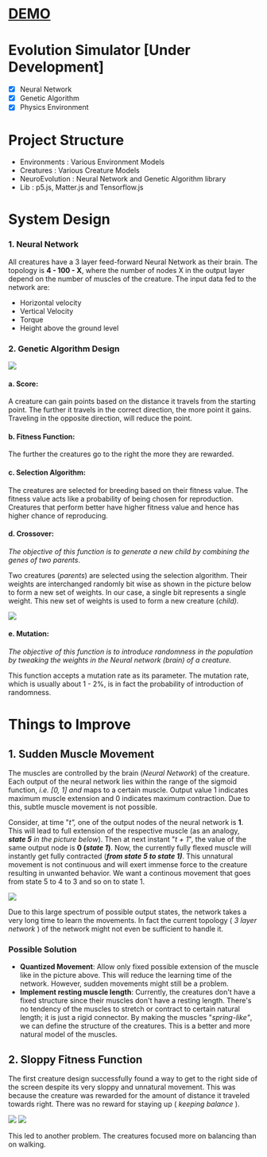 # [DEMO](https://joneshshrestha.github.io/evolutionSimulator/)
    
# Evolution Simulator [Under Development]

- [x] Neural Network
- [x] Genetic Algorithm
- [x] Physics Environment

# Project Structure

- Environments : Various Environment Models
- Creatures : Various Creature Models
- NeuroEvolution : Neural Network and Genetic Algorithm library
- Lib : p5.js, Matter.js and Tensorflow.js

# System Design

### 1. Neural Network

All creatures have a 3 layer feed-forward Neural Network as their brain. The topology is **4 - 100 - X**, where the number of nodes X in the output layer depend on the number of muscles of the creature. The input data fed to the network are:

- Horizontal velocity
- Vertical Velocity
- Torque
- Height above the ground level

### 2. Genetic Algorithm Design

![](https://visualstudiomagazine.com/articles/2014/03/01/~/media/ECG/visualstudiomagazine/Images/2014/03/EvolutionaryAlgorithm.ashx)

#### a. Score:

A creature can gain points based on the distance it travels from the starting point. The further it travels in the correct direction, the more point it gains. Traveling in the opposite direction, will reduce the point.

#### b. Fitness Function:

The further the creatures go to the right the more they are rewarded.

#### c. Selection Algorithm:

The creatures are selected for breeding based on their fitness value. The fitness value acts like a probability of being chosen for reproduction. Creatures that perform better have higher fitness value and hence has higher chance of reproducing.

#### d. **Crossover:**

*The objective of this function is to generate a new child by combining the genes of two parents*.

Two creatures (*parents*) are selected using the selection algorithm. Their weights are interchanged randomly bit wise as shown in the picture below to form a new set of weights. In our case, a single bit represents a single weight. This new set of weights is used to form a new creature (*child).*

![](https://static.thinkingandcomputing.com/2014/03/crossover.png)

#### e. Mutation:

*The objective of this function is to introduce randomness in the population by tweaking the weights in the Neural network (brain) of a creature.*

This function accepts a mutation rate as its parameter. The mutation rate, which is usually about 1 - 2%, is in fact the probability of introduction of randomness.

# Things to Improve

## 1. Sudden Muscle Movement

The muscles are controlled by the brain (*Neural Network*) of the creature. Each output of the neural network lies within the range of the sigmoid function, *i.e. [0, 1] and* maps to a certain muscle. Output value 1 indicates maximum muscle extension and 0 indicates maximum contraction. Due to this, subtle muscle movement is not possible. 

Consider, at time "*t",* one of the output nodes of the neural network is **1**. This will lead to full extension of the respective muscle (as an analogy, ***state 5** in the picture below*). Then at next instant "*t + 1*", the value of the same output node is **0 (*state 1*)**. Now, the currently fully flexed muscle will instantly get fully contracted (***from state 5 to state 1)***. This unnatural movement is not continuous and will exert immense force to the creature resulting in unwanted behavior. We want a continous movement that goes from state 5 to 4 to 3 and so on to state 1.

![](https://i.imgur.com/G5gcddL.jpg)

Due to this large spectrum of possible output states, the network takes a very long time to learn the movements. In fact the current topology ( *3 layer network* ) of the network might not even be sufficient to handle it.

### Possible Solution

- **Quantized Movement**: 
Allow only fixed possible extension of the muscle like in the picture above. This will reduce the learning time of the network. However, sudden movements might still be a problem.
- **Implement resting muscle length**:
Currently, the creatures don't have a fixed structure since their muscles don't have a resting length. There's no tendency of the muscles to stretch or contract to certain natural length; it is just a rigid connector.
By making the muscles "*spring-like"*, we can define the structure of the creatures. This is a better and more natural model of the muscles.

## 2. Sloppy Fitness Function

The first creature design successfully found a way to get to the right side of the screen despite its very sloppy and unnatural movement. This was because the creature was rewarded for the amount of distance it traveled towards right. There was no reward for staying up ( *keeping balance* ).

![](https://imgur.com/udPqUGm.gif) 
![](https://imgur.com/Khb27YD.gif)

This led to another problem. The creatures focused more on balancing than on walking.
